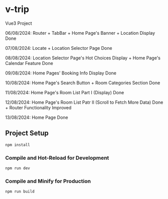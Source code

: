 # v-trip

Vue3 Project

06/08/2024: Router + TabBar + Home Page's Banner + Location Display Done

07/08/2024: Locate + Location Selector Page Done

08/08/2024: Location Selector Page's Hot Choices Display + Home Page's Calendar Feature Done

09/08/2024: Home Pages' Booking Info Display Done

10/08/2024: Home Page's Search Button + Room Categories Section Done

11/08/2024: Home Page's Room List Part I (Display) Done

12/08/2024: Home Page's Room List Patr II (Scroll to Fetch More Data) Done + Router Functionality Improved

13/08/2024: Home Page Done

## Project Setup

```sh
npm install
```

### Compile and Hot-Reload for Development

```sh
npm run dev
```

### Compile and Minify for Production

```sh
npm run build
```
